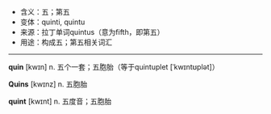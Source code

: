- <span class="definition">含义：五；第五</span>
- <span class="definition">变体：quinti, quintu</span>
- <span class="definition">来源：拉丁单词quintus（意为fifth，即第五）</span>
- <span class="definition">用途：构成五；第五相关词汇</span>

---

<span class="vocabulary">**quin**</span> [kwɪn] n. 五个一套；五胞胎（等于quintuplet [ˈkwɪntʊplət]）

<span class="vocabulary">**Quins**</span> [kwɪnz] n. 五胞胎

<span class="vocabulary">**quint**</span> [kwɪnt] n. 五度音；五胞胎
